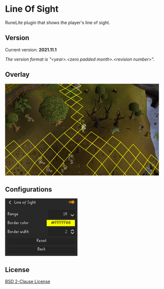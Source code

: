 # Line Of Sight
RuneLite plugin that shows the player's line of sight.

## Version
Current version: **2021.11.1**

*The version format is &quot;&lt;year&gt;.&lt;zero padded month&gt;.&lt;revision number&gt;&quot;.*

## Overlay
![Line of sight overlay](resources/overlay.png)

## Configurations
![Configurations](resources/configurations.png)

## License
[BSD 2-Clause License](LICENSE)
